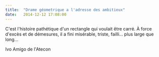 ```yaml
---
title:  "Drame géometrique a l'adresse des ambitieux"
date:   2014-12-12 17:08:00
---
```


<p>C'est l'histoire pathétique d'un rectangle qui voulait être carré. À force d'excès et de démesures, il a fini misérable, triste, failli&hellip; plus large que long&hellip;</p>

<p>Ivo Amigo de l'Atecon</p>
